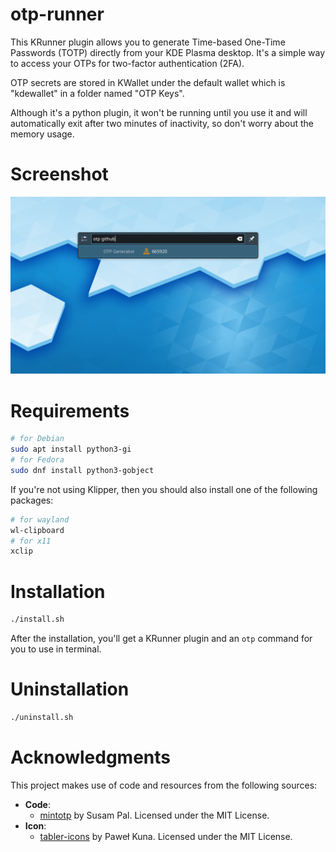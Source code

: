 # otp-runner
This KRunner plugin allows you to generate Time-based One-Time Passwords (TOTP) directly from your KDE Plasma desktop. It's a simple way to access your OTPs for two-factor authentication (2FA).

OTP secrets are stored in KWallet under the default wallet which is "kdewallet" in a folder named "OTP Keys".

Although it's a python plugin, it won't be running until you use it and will automatically exit after two minutes of inactivity, so don't worry about the memory usage.

# Screenshot
![img](https://github.com/beavailable/otp-runner/blob/main/screenshot.gif)

# Requirements
```bash
# for Debian
sudo apt install python3-gi
# for Fedora
sudo dnf install python3-gobject
```
If you're not using Klipper, then you should also install one of the following packages:
```bash
# for wayland
wl-clipboard
# for x11
xclip
```

# Installation
```bash
./install.sh
```
After the installation, you'll get a KRunner plugin and an `otp` command for you to use in terminal.

# Uninstallation
```bash
./uninstall.sh
```

# Acknowledgments
This project makes use of code and resources from the following sources:
- **Code**:
    - [mintotp](https://github.com/susam/mintotp) by Susam Pal. Licensed under the MIT License.
- **Icon**:
    - [tabler-icons](https://github.com/tabler/tabler-icons) by Paweł Kuna. Licensed under the MIT License.
